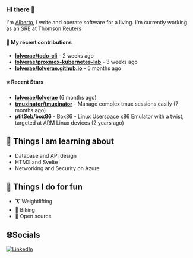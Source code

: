 ### Hi there 👋

I'm [Alberto](https://albertolvera.com), I write and operate software for a living. I'm currently working as an SRE at Thomson Reuters

#### 🚀 My recent contributions
- **[lolverae/todo-cli](https://github.com/lolverae/todo-cli)** - 2 weeks ago
- **[lolverae/proxmox-kubernetes-lab](https://github.com/lolverae/proxmox-kubernetes-lab)** - 3 weeks ago
- **[lolverae/lolverae.github.io](https://github.com/lolverae/lolverae.github.io)** - 5 months ago

#### ⭐ Recent Stars
- **[lolverae/lolverae](https://github.com/lolverae/lolverae)** (6 months ago)
- **[tmuxinator/tmuxinator](https://github.com/tmuxinator/tmuxinator)** - Manage complex tmux sessions easily (7 months ago)
- **[ptitSeb/box86](https://github.com/ptitSeb/box86)** - Box86 - Linux Userspace x86 Emulator with a twist, targeted at ARM Linux devices (2 years ago)

## 📖 Things I am learning about

- Database and API design
- HTMX and Svelte
- Networking and Security on Azure

## 💪 Things I do for fun

- 🏋 Weightlifting
- 🚴 Biking
- 🤼 Open source

## 🌐Socials
[![LinkedIn](https://img.shields.io/badge/LinkedIn-%230077B5.svg?logo=linkedin&logoColor=white)](https://www.linkedin.com/in/luis-alberto-olvera/)
